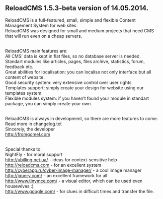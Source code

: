 <h2>ReloadCMS 1.5.3-beta version of 14.05.2014.</h2>

ReloadCMS is a full-featured, small, simple and flexible Content Management System for web sites.<br />
ReloadCMS was designed for small and medium projects that need CMS that will run even on a cheap servers.<br /><br />

ReloadCMS main features are:<br />
    All CMS’ data is kept in flat files, so no database server is needed.<br />
    Standart modules like articles, pages, files archive, statistics, forum, feedback etc.<br />
    Great abilities for localisation: you can localise not only interface but all content of website.<br />
	Good security system: very extensive control over user rights<br />
    Templates support: simply create your design for website using our templates system.<br />
    Flexible modules system: if you haven’t found your module in standart package, you can simply create your own.<br /><br />

ReloadCMS is always in development, so there are more features to come.<br /> 
Read more in changelog.txt<br />
Sincerely, the developer<br />
http://fromgomel.com<br /><br />

Special thanks to:<br />
NightFly - for moral support<br />
http://ubilling.net.ua/ - ideas for context-sensitive help<br />
http://reloadcms.com - for an excellent system<br />
http://cyberapp.ru/cyber-image-manager/ - a cool image manager<br />
http://jquery.com/ - an excellent framework for all<br />
http://www.tinymce.com/ - a visual editor, which can be used even housewives :)<br />
http://www.google.com/ - for clues in difficult times and transfer the file.<br />
